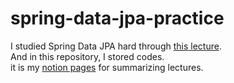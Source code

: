 # spring-data-jpa-practice
I studied Spring Data JPA hard through [this lecture](https://www.inflearn.com/course/%EC%8A%A4%ED%94%84%EB%A7%81-%EB%8D%B0%EC%9D%B4%ED%84%B0-JPA-%EC%8B%A4%EC%A0%84/dashboard).  
And in this repository, I stored codes.  
it is my [notion pages](https://cheddar-limpet-07e.notion.site/JPA-120255f416db4f39a2da8f5817f7e451) for summarizing lectures.  

